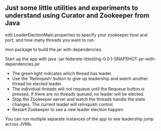 ## Just some little utilities and experiments to understand using Curator and Zookeeper from Java ##

edit LeaderElectionMain.properties to specify your zookeeper host and port, and how many threads you want to run.

mvn package to build the jar with dependencies.

Start up the app with java -jar federate-lztesting-0.0.1-SNAPSHOT-jar-with-dependencies.jar

* The green light indicates which thread has leader.
* Use the 'Relinquish' button to give up leadership and watch another thread be elected leader.
* The individual threads will not requeue until the Requeue button is pressed. If there are no threads queued, no leader will be elected.
* Stop the Zookeeper server and watch the threads handle the state changes. The current leader will relinquish control.
* Restart Zookeeper to see a new leader election happen.

You can run multiple separate instances of the app to see leadership jump across JVMs.
